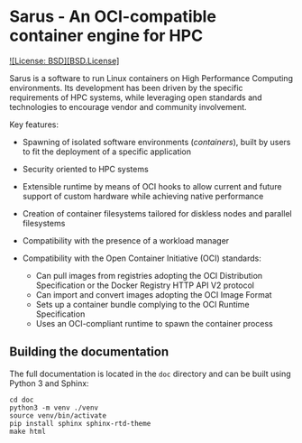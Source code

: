 # Sarus - An OCI-compatible container engine for HPC

<a target="_blank" href="https://opensource.org/licenses/BSD-3-Clause">![License: BSD][BSD.License]</a>

Sarus is a software to run Linux containers on High Performance Computing
environments. Its development has been driven by the specific requirements of
HPC systems, while leveraging open standards and technologies to encourage
vendor and community involvement.

Key features:

* Spawning of isolated software environments (*containers*), built by users to
  fit the deployment of a specific application
* Security oriented to HPC systems
* Extensible runtime by means of OCI hooks to allow current and future
  support of custom hardware while achieving native performance
* Creation of container filesystems tailored for diskless nodes and parallel
  filesystems
* Compatibility with the presence of a workload manager
* Compatibility with the Open Container Initiative (OCI) standards:

    - Can pull images from registries adopting the OCI Distribution
      Specification or the Docker Registry HTTP API V2 protocol
    - Can import and convert images adopting the OCI Image Format
    - Sets up a container bundle complying to the OCI Runtime Specification
    - Uses an OCI-compliant runtime to spawn the container process


## Building the documentation

The full documentation is located in the `doc` directory and can be built using
Python 3 and Sphinx:

```
cd doc
python3 -m venv ./venv
source venv/bin/activate
pip install sphinx sphinx-rtd-theme
make html
```
